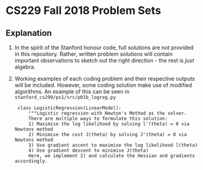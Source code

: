 # CS229 Fall 2018 Problem Sets


## Explanation

1. In the spirit of the Stanford honour code, full solutions are not provided in
   this repository. Rather, written problem *solutions* will contain important
   observations to sketch out the right direction - the rest is *just* algebra.
2. Working examples of each coding problem and their respective outputs will be included. However, some coding solution make use of modified algorithms. An example of this can be seen in `stanford_cs299/ps1/src/p01b_logreg.py`

        class LogisticRegression(LinearModel):
            """Logistic regression with Newton's Method as the solver.
            There are multiple ways to formulate this solution:
            1) Maximise the log likelihood by solving l'(theta) = 0 via Newtons method
            2) Minimise the cost J(theta) by solving J'(theta) = 0 via Newtons method
            3) Use gradient ascent to maximise the log likelihood l(theta)
            4) Use gradient descent to minimise J(theta)
            Here, we implement 1) and calculate the Hessian and gradients accordingly.
